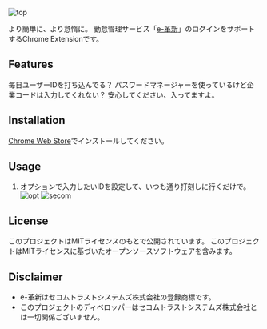 ![top](https://github.com/olture/easyLazy/blob/store/top.png?raw=true)

より簡単に、より怠惰に。
勤怠管理サービス「[e-革新](https://www.e-kakushin.com/login/)」のログインをサポートするChrome Extensionです。

## Features
毎日ユーザーIDを打ち込んでる？
パスワードマネージャーを使っているけど企業コードは入力してくれない？
安心してください、入ってますよ。

## Installation
[Chrome Web Store](https://)でインストールしてください。

## Usage
1. オプションで入力したいIDを設定して、いつも通り打刻しに行くだけで。
![opt](https://)
![secom](https://)

## License
このプロジェクトはMITライセンスのもとで公開されています。
このプロジェクトはMITライセンスに基づいたオープンソースソフトウェアを含みます。

## Disclaimer
* e-革新はセコムトラストシステムズ株式会社の登録商標です。
* このプロジェクトのディベロッパーはセコムトラストシステムズ株式会社とは一切関係ございません。
